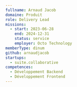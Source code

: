 ```yaml
---
fullname: Arnaud Jacob
domaine: Produit
role: Delivery Lead
missions:
  - start: 2023-06-28
    end: 2024-12-31
    status: service
    employer: Octo Technology
memberType: dinum
github: arnaudjacob
startups:
  - suite.collaborative
competences:
  - Développement Backend
  - Développement Frontend
---
```

